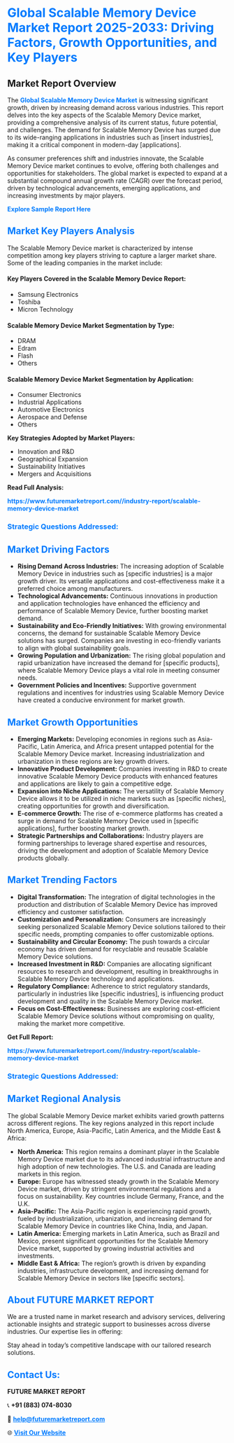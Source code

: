 <h1 style="color: #007BFF;">Global Scalable Memory Device Market Report 2025-2033: Driving Factors, Growth Opportunities, and Key Players</h1>

<section id="overview">
<h2>Market Report Overview</h2>
<p>The <a href="https://www.futuremarketreport.com//industry-report/scalable-memory-device-market" style="color: #007BFF; text-decoration: none;"><strong>Global Scalable Memory Device Market</strong></a> is witnessing significant growth, driven by increasing demand across various industries. This report delves into the key aspects of the Scalable Memory Device market, providing a comprehensive analysis of its current status, future potential, and challenges. The demand for Scalable Memory Device has surged due to its wide-ranging applications in industries such as [insert industries], making it a critical component in modern-day [applications].</p>
<p>As consumer preferences shift and industries innovate, the Scalable Memory Device market continues to evolve, offering both challenges and opportunities for stakeholders. The global market is expected to expand at a substantial compound annual growth rate (CAGR) over the forecast period, driven by technological advancements, emerging applications, and increasing investments by major players.</p>
</section>

<section id="overview">
<p><a href="https://www.futuremarketreport.com//request-sample/reportId=75823" style="color: #007BFF; text-decoration: none;"><strong>Explore Sample Report Here</strong></a></p>
</section>

<section id="key-players">
<h2 style="color: #007BFF;">Market Key Players Analysis</h2>
<p>The Scalable Memory Device market is characterized by intense competition among key players striving to capture a larger market share. Some of the leading companies in the market include:</p>
<h4>Key Players Covered in the Scalable Memory Device Report:</h4>
<ul><li>Samsung Electronics</li><li>Toshiba</li><li>Micron Technology</li></ul>
<h4>Scalable Memory Device Market Segmentation by Type:</h4>
<ul><li>DRAM</li><li>Edram</li><li>Flash</li><li>Others</li></ul>

<h4>Scalable Memory Device Market Segmentation by Application:</h4>
<ul><li>Consumer Electronics</li><li>Industrial Applications</li><li>Automotive Electronics</li><li>Aerospace and Defense</li><li>Others</li></ul>
<p><strong>Key Strategies Adopted by Market Players:</strong></p>
<ul>
<li>Innovation and R&D</li>
<li>Geographical Expansion</li>
<li>Sustainability Initiatives</li>
<li>Mergers and Acquisitions</li>
</ul>
</section>

<section>
<p><strong>Read Full Analysis: </strong></p><a href="https://www.futuremarketreport.com//industry-report/scalable-memory-device-market" style="color: #007BFF; text-decoration: none;"><strong>https://www.futuremarketreport.com//industry-report/scalable-memory-device-market</strong></a>
<h3 style="color: #007BFF;">Strategic Questions Addressed:</h3>
</section>

<section id="driving-factors">
<h2 style="color: #007BFF;">Market Driving Factors</h2>
<ul>
<li><strong>Rising Demand Across Industries:</strong> The increasing adoption of Scalable Memory Device in industries such as [specific industries] is a major growth driver. Its versatile applications and cost-effectiveness make it a preferred choice among manufacturers.</li>
<li><strong>Technological Advancements:</strong> Continuous innovations in production and application technologies have enhanced the efficiency and performance of Scalable Memory Device, further boosting market demand.</li>
<li><strong>Sustainability and Eco-Friendly Initiatives:</strong> With growing environmental concerns, the demand for sustainable Scalable Memory Device solutions has surged. Companies are investing in eco-friendly variants to align with global sustainability goals.</li>
<li><strong>Growing Population and Urbanization:</strong> The rising global population and rapid urbanization have increased the demand for [specific products], where Scalable Memory Device plays a vital role in meeting consumer needs.</li>
<li><strong>Government Policies and Incentives:</strong> Supportive government regulations and incentives for industries using Scalable Memory Device have created a conducive environment for market growth.</li>
</ul>
</section>

<section id="growth-opportunities">
<h2 style="color: #007BFF;">Market Growth Opportunities</h2>
<ul>
<li><strong>Emerging Markets:</strong> Developing economies in regions such as Asia-Pacific, Latin America, and Africa present untapped potential for the Scalable Memory Device market. Increasing industrialization and urbanization in these regions are key growth drivers.</li>
<li><strong>Innovative Product Development:</strong> Companies investing in R&D to create innovative Scalable Memory Device products with enhanced features and applications are likely to gain a competitive edge.</li>
<li><strong>Expansion into Niche Applications:</strong> The versatility of Scalable Memory Device allows it to be utilized in niche markets such as [specific niches], creating opportunities for growth and diversification.</li>
<li><strong>E-commerce Growth:</strong> The rise of e-commerce platforms has created a surge in demand for Scalable Memory Device used in [specific applications], further boosting market growth.</li>
<li><strong>Strategic Partnerships and Collaborations:</strong> Industry players are forming partnerships to leverage shared expertise and resources, driving the development and adoption of Scalable Memory Device products globally.</li>
</ul>
</section>

<section id="trending-factors">
<h2 style="color: #007BFF;">Market Trending Factors</h2>
<ul>
<li><strong>Digital Transformation:</strong> The integration of digital technologies in the production and distribution of Scalable Memory Device has improved efficiency and customer satisfaction.</li>
<li><strong>Customization and Personalization:</strong> Consumers are increasingly seeking personalized Scalable Memory Device solutions tailored to their specific needs, prompting companies to offer customizable options.</li>
<li><strong>Sustainability and Circular Economy:</strong> The push towards a circular economy has driven demand for recyclable and reusable Scalable Memory Device solutions.</li>
<li><strong>Increased Investment in R&D:</strong> Companies are allocating significant resources to research and development, resulting in breakthroughs in Scalable Memory Device technology and applications.</li>
<li><strong>Regulatory Compliance:</strong> Adherence to strict regulatory standards, particularly in industries like [specific industries], is influencing product development and quality in the Scalable Memory Device market.</li>
<li><strong>Focus on Cost-Effectiveness:</strong> Businesses are exploring cost-efficient Scalable Memory Device solutions without compromising on quality, making the market more competitive.</li>
</ul>
</section>

<section>
<p><strong>Get Full Report: </strong></p><a href="https://www.futuremarketreport.com//industry-report/scalable-memory-device-market" style="color: #007BFF; text-decoration: none;"><strong>https://www.futuremarketreport.com//industry-report/scalable-memory-device-market</strong></a>
<h3 style="color: #007BFF;">Strategic Questions Addressed:</h3>
</section>


<section id="regional-analysis">
<h2 style="color: #007BFF;">Market Regional Analysis</h2>
<p>The global Scalable Memory Device market exhibits varied growth patterns across different regions. The key regions analyzed in this report include North America, Europe, Asia-Pacific, Latin America, and the Middle East & Africa:</p>
<ul>
<li><strong>North America:</strong> This region remains a dominant player in the Scalable Memory Device market due to its advanced industrial infrastructure and high adoption of new technologies. The U.S. and Canada are leading markets in this region.</li>
<li><strong>Europe:</strong> Europe has witnessed steady growth in the Scalable Memory Device market, driven by stringent environmental regulations and a focus on sustainability. Key countries include Germany, France, and the U.K.</li>
<li><strong>Asia-Pacific:</strong> The Asia-Pacific region is experiencing rapid growth, fueled by industrialization, urbanization, and increasing demand for Scalable Memory Device in countries like China, India, and Japan.</li>
<li><strong>Latin America:</strong> Emerging markets in Latin America, such as Brazil and Mexico, present significant opportunities for the Scalable Memory Device market, supported by growing industrial activities and investments.</li>
<li><strong>Middle East & Africa:</strong> The region’s growth is driven by expanding industries, infrastructure development, and increasing demand for Scalable Memory Device in sectors like [specific sectors].</li>
</ul>
</section>

<footer>
<h2 style="color: #007BFF;">About FUTURE MARKET REPORT</h2>
<p>We are a trusted name in market research and advisory services, delivering actionable insights and strategic support to businesses across diverse industries. Our expertise lies in offering:</p>

<p>Stay ahead in today’s competitive landscape with our tailored research solutions.</p>

<h2 style="color: #007BFF;">Contact Us:</h2>
<p><strong>FUTURE MARKET REPORT</strong></p>
<p>📞 <strong>+91 (883) 074-8030</strong></p>
<p>📧 <strong><a href="mailto:help@futuremarketreport.com" style="color: #007BFF;">help@futuremarketreport.com</a></strong></p>
<p>🌐 <strong><a href="https://www.futuremarketreport.com/" style="color: #007BFF;">Visit Our Website</a></strong></p>
</footer>